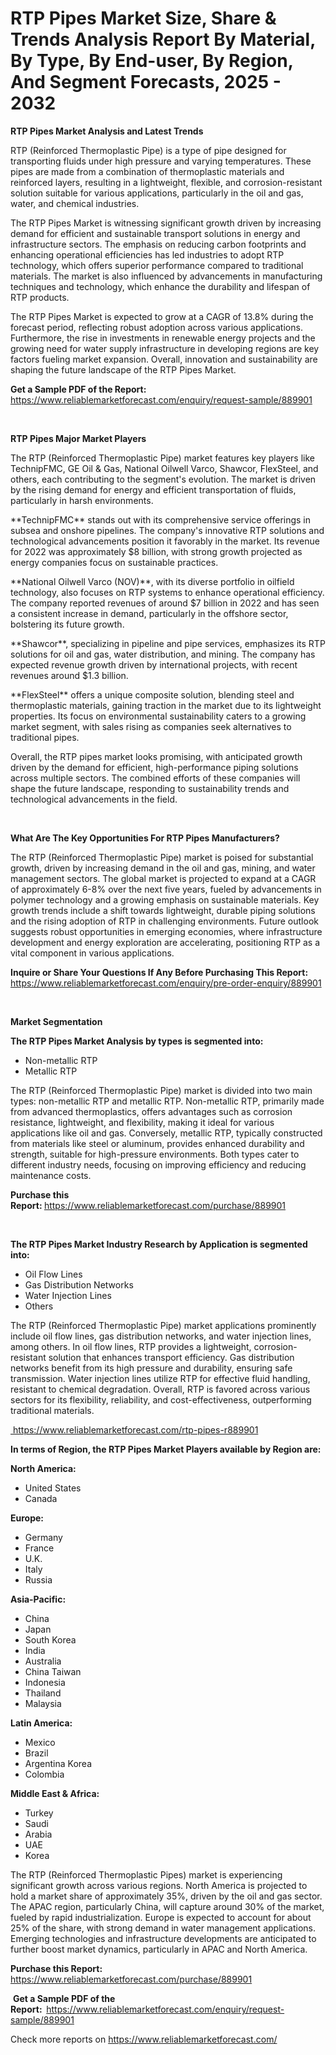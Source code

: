 <p><h1>RTP Pipes Market Size, Share & Trends Analysis Report By Material, By Type, By End-user, By Region, And Segment Forecasts, 2025 - 2032</h1></p><p><strong>RTP Pipes Market Analysis and Latest Trends</strong></p>
<p><p>RTP (Reinforced Thermoplastic Pipe) is a type of pipe designed for transporting fluids under high pressure and varying temperatures. These pipes are made from a combination of thermoplastic materials and reinforced layers, resulting in a lightweight, flexible, and corrosion-resistant solution suitable for various applications, particularly in the oil and gas, water, and chemical industries.</p><p>The RTP Pipes Market is witnessing significant growth driven by increasing demand for efficient and sustainable transport solutions in energy and infrastructure sectors. The emphasis on reducing carbon footprints and enhancing operational efficiencies has led industries to adopt RTP technology, which offers superior performance compared to traditional materials. The market is also influenced by advancements in manufacturing techniques and technology, which enhance the durability and lifespan of RTP products.</p><p>The RTP Pipes Market is expected to grow at a CAGR of 13.8% during the forecast period, reflecting robust adoption across various applications. Furthermore, the rise in investments in renewable energy projects and the growing need for water supply infrastructure in developing regions are key factors fueling market expansion. Overall, innovation and sustainability are shaping the future landscape of the RTP Pipes Market.</p></p>
<p><strong>Get a Sample PDF of the Report:&nbsp;</strong> <a href="https://www.reliablemarketforecast.com/enquiry/request-sample/889901?utm_campaign=3091&utm_medium=2&utm_source=Github&utm_content=ia&utm_term=31032025&utm_id=rtp-pipes">https://www.reliablemarketforecast.com/enquiry/request-sample/889901</a></p>
<p>&nbsp;</p>
<p><strong>RTP Pipes Major Market Players</strong></p>
<p><p>The RTP (Reinforced Thermoplastic Pipe) market features key players like TechnipFMC, GE Oil & Gas, National Oilwell Varco, Shawcor, FlexSteel, and others, each contributing to the segment's evolution. The market is driven by the rising demand for energy and efficient transportation of fluids, particularly in harsh environments.</p><p>**TechnipFMC** stands out with its comprehensive service offerings in subsea and onshore pipelines. The company's innovative RTP solutions and technological advancements position it favorably in the market. Its revenue for 2022 was approximately $8 billion, with strong growth projected as energy companies focus on sustainable practices.</p><p>**National Oilwell Varco (NOV)**, with its diverse portfolio in oilfield technology, also focuses on RTP systems to enhance operational efficiency. The company reported revenues of around $7 billion in 2022 and has seen a consistent increase in demand, particularly in the offshore sector, bolstering its future growth.</p><p>**Shawcor**, specializing in pipeline and pipe services, emphasizes its RTP solutions for oil and gas, water distribution, and mining. The company has expected revenue growth driven by international projects, with recent revenues around $1.3 billion.</p><p>**FlexSteel** offers a unique composite solution, blending steel and thermoplastic materials, gaining traction in the market due to its lightweight properties. Its focus on environmental sustainability caters to a growing market segment, with sales rising as companies seek alternatives to traditional pipes.</p><p>Overall, the RTP pipes market looks promising, with anticipated growth driven by the demand for efficient, high-performance piping solutions across multiple sectors. The combined efforts of these companies will shape the future landscape, responding to sustainability trends and technological advancements in the field.</p></p>
<p>&nbsp;</p>
<p><strong>What Are The Key Opportunities For RTP Pipes Manufacturers?</strong></p>
<p><p>The RTP (Reinforced Thermoplastic Pipe) market is poised for substantial growth, driven by increasing demand in the oil and gas, mining, and water management sectors. The global market is projected to expand at a CAGR of approximately 6-8% over the next five years, fueled by advancements in polymer technology and a growing emphasis on sustainable materials. Key growth trends include a shift towards lightweight, durable piping solutions and the rising adoption of RTP in challenging environments. Future outlook suggests robust opportunities in emerging economies, where infrastructure development and energy exploration are accelerating, positioning RTP as a vital component in various applications.</p></p>
<p><strong>Inquire or Share Your Questions If Any Before Purchasing This Report:</strong> <a href="https://www.reliablemarketforecast.com/enquiry/pre-order-enquiry/889901?utm_campaign=3091&utm_medium=2&utm_source=Github&utm_content=ia&utm_term=31032025&utm_id=rtp-pipes">https://www.reliablemarketforecast.com/enquiry/pre-order-enquiry/889901</a></p>
<p>&nbsp;</p>
<p><strong>Market Segmentation</strong></p>
<p><strong>The RTP Pipes Market Analysis by types is segmented into:</strong></p>
<p><ul><li>Non-metallic RTP</li><li>Metallic RTP</li></ul></p>
<p><p>The RTP (Reinforced Thermoplastic Pipe) market is divided into two main types: non-metallic RTP and metallic RTP. Non-metallic RTP, primarily made from advanced thermoplastics, offers advantages such as corrosion resistance, lightweight, and flexibility, making it ideal for various applications like oil and gas. Conversely, metallic RTP, typically constructed from materials like steel or aluminum, provides enhanced durability and strength, suitable for high-pressure environments. Both types cater to different industry needs, focusing on improving efficiency and reducing maintenance costs.</p></p>
<p><strong>Purchase this Report:&nbsp;</strong><a href="https://www.reliablemarketforecast.com/purchase/889901?utm_campaign=3091&utm_medium=2&utm_source=Github&utm_content=ia&utm_term=31032025&utm_id=rtp-pipes">https://www.reliablemarketforecast.com/purchase/889901</a></p>
<p>&nbsp;</p>
<p><strong>The RTP Pipes Market Industry Research by Application is segmented into:</strong></p>
<p><ul><li>Oil Flow Lines</li><li>Gas Distribution Networks</li><li>Water Injection Lines</li><li>Others</li></ul></p>
<p><p>The RTP (Reinforced Thermoplastic Pipe) market applications prominently include oil flow lines, gas distribution networks, and water injection lines, among others. In oil flow lines, RTP provides a lightweight, corrosion-resistant solution that enhances transport efficiency. Gas distribution networks benefit from its high pressure and durability, ensuring safe transmission. Water injection lines utilize RTP for effective fluid handling, resistant to chemical degradation. Overall, RTP is favored across various sectors for its flexibility, reliability, and cost-effectiveness, outperforming traditional materials.</p></p>
<p><a href="https://www.reliablemarketforecast.com/rtp-pipes-r889901?utm_campaign=3091&utm_medium=2&utm_source=Github&utm_content=ia&utm_term=31032025&utm_id=rtp-pipes">&nbsp;https://www.reliablemarketforecast.com/rtp-pipes-r889901</a></p>
<p><strong>In terms of Region, the RTP Pipes Market Players available by Region are:</strong></p>
<p>
    <p> <strong> North America: </strong>
        <ul>
            <li>United States</li>
            <li>Canada</li>
        </ul>
        </p> 
    <p> <strong> Europe: </strong>
        <ul>
            <li>Germany</li>
            <li>France</li>
            <li>U.K.</li>
            <li>Italy</li>
            <li>Russia</li>
        </ul>
        </p> 
    <p> <strong> Asia-Pacific: </strong>
        <ul>
            <li>China</li>
            <li>Japan</li>
            <li>South Korea</li>
            <li>India</li>
            <li>Australia</li>
            <li>China Taiwan</li>
            <li>Indonesia</li>
            <li>Thailand</li>
            <li>Malaysia</li>
        </ul>
        </p> 
    <p> <strong> Latin America: </strong>
        <ul>
            <li>Mexico</li>
            <li>Brazil</li>
            <li>Argentina Korea</li>
            <li>Colombia</li>
        </ul>
        </p> 
    <p> <strong> Middle East & Africa: </strong>
        <ul>
            <li>Turkey</li>
            <li>Saudi</li>
            <li>Arabia</li>
            <li>UAE</li>
            <li>Korea</li>
        </ul>
    </p>
    </p>
<p><p>The RTP (Reinforced Thermoplastic Pipes) market is experiencing significant growth across various regions. North America is projected to hold a market share of approximately 35%, driven by the oil and gas sector. The APAC region, particularly China, will capture around 30% of the market, fueled by rapid industrialization. Europe is expected to account for about 25% of the share, with strong demand in water management applications. Emerging technologies and infrastructure developments are anticipated to further boost market dynamics, particularly in APAC and North America.</p></p>
<p><strong>Purchase this Report: </strong><a href="https://www.reliablemarketforecast.com/purchase/889901?utm_campaign=3091&utm_medium=2&utm_source=Github&utm_content=ia&utm_term=31032025&utm_id=rtp-pipes">https://www.reliablemarketforecast.com/purchase/889901</a></p>
<p>&nbsp;<strong>Get a Sample PDF of the Report:&nbsp;&nbsp;</strong><a href="https://www.reliablemarketforecast.com/enquiry/request-sample/889901?utm_campaign=3091&utm_medium=2&utm_source=Github&utm_content=ia&utm_term=31032025&utm_id=rtp-pipes">https://www.reliablemarketforecast.com/enquiry/request-sample/889901</a></p>
<p><strong></strong></p>
<p>Check more reports on <a href="https://www.reliablemarketforecast.com/?utm_campaign=3091&utm_medium=2&utm_source=Github&utm_content=ia&utm_term=31032025&utm_id=rtp-pipes">https://www.reliablemarketforecast.com/</a></p>